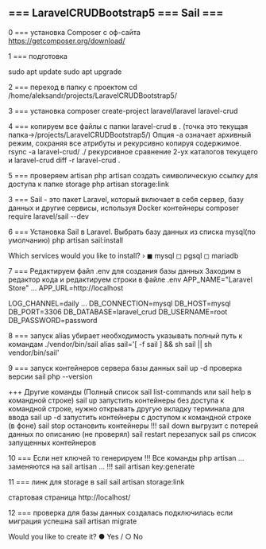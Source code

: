## === LaravelCRUDBootstrap5 === Sail ===

0 === установка Composer с оф-сайта https://getcomposer.org/download/

1 === подготовка

sudo apt update 
sudo apt upgrade

2 === переход в папку с проектом
cd /home/aleksandr/projects/LaravelCRUDBootstrap5/

3 === установка 
composer create-project laravel/laravel laravel-crud

4 === копируем все файлы с папки laravel-crud в .  (точка это текущая папка->/projects/LaravelCRUDBootstrap5/)
	Опция -a означает архивный режим, сохраняя все атрибуты и рекурсивно копируя содержимое.
rsync -a laravel-crud/ ./
	рекурсивное сравнение 2-ух каталогов текущего и laravel-crud
diff -r laravel-crud .

5 === проверяем artisan
php artisan
	создать символическую ссылку для доступа к папке storage
php artisan storage:link 

3 === Sail - это пакет Laravel, который включает в себя сервер, базу данных и другие сервисы, используя Docker контейнеры
composer require laravel/sail --dev

6 === Установка Sail в Laravel. Выбрать базу данных из списка mysql(по умолчанию)
php artisan sail:install

Which services would you like to install? 
› ◼ mysql 
◻ pgsql
◻ mariadb      

7 === Редактируем файл .env для создания базы данных
Заходим в редактор кода и редактируем строки 
в файле .env 
APP_NAME="Laravel Store"
...
APP_URL=http://localhost

LOG_CHANNEL=daily
...
DB_CONNECTION=mysql
DB_HOST=mysql
DB_PORT=3306
DB_DATABASE=laravel_crud
DB_USERNAME=root
DB_PASSWORD=password

8 === запуск alias убирает необходимость указывать полный путь к командам ./vendor/bin/sail
alias sail='[ -f sail ] && sh sail || sh vendor/bin/sail'
	
9 === запуск контейнеров сервера базы данных
sail up -d
	проверка версии
sail php --version

+++ Другие команды (Полный список sail list-commands или sail help в командной строке)
  sail up        запустить контейнеры без доступа к командной строке, нужно открывать другую вкладку терминала для ввода
  sail up -d     запустить контейнеры с доступом к командной строке (в фоне)
  sail stop      остановить контейнеры
  !!! sail down  выгрузит с потерей данных по описанию (не проверял)
  sail restart   перезапуск
  sail ps        список запущенных контейнеров

10 === Если нет ключей то генерируем
	!!! Все команды php artisan ... заменяются на sail artisan ...
!!! sail artisan key:generate

11 === линк для storage в sail
sail artisan storage:link

стартовая страница http://localhost/

12 === проверка для базы данных создалась подключилась если миграция успешна
sail artisan migrate

Would you like to create it?
● Yes / ○ No